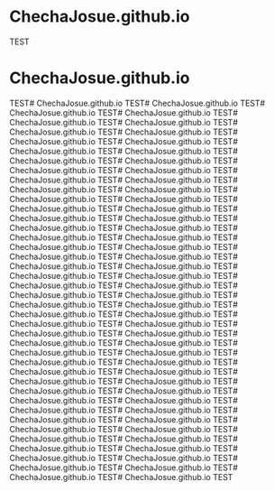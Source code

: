 # ChechaJosue.github.io
TEST

# ChechaJosue.github.io
TEST# ChechaJosue.github.io
TEST# ChechaJosue.github.io
TEST# ChechaJosue.github.io
TEST# ChechaJosue.github.io
TEST# ChechaJosue.github.io
TEST# ChechaJosue.github.io
TEST# ChechaJosue.github.io
TEST# ChechaJosue.github.io
TEST# ChechaJosue.github.io
TEST# ChechaJosue.github.io
TEST# ChechaJosue.github.io
TEST# ChechaJosue.github.io
TEST# ChechaJosue.github.io
TEST# ChechaJosue.github.io
TEST# ChechaJosue.github.io
TEST# ChechaJosue.github.io
TEST# ChechaJosue.github.io
TEST# ChechaJosue.github.io
TEST# ChechaJosue.github.io
TEST# ChechaJosue.github.io
TEST# ChechaJosue.github.io
TEST# ChechaJosue.github.io
TEST# ChechaJosue.github.io
TEST# ChechaJosue.github.io
TEST# ChechaJosue.github.io
TEST# ChechaJosue.github.io
TEST# ChechaJosue.github.io
TEST# ChechaJosue.github.io
TEST# ChechaJosue.github.io
TEST# ChechaJosue.github.io
TEST# ChechaJosue.github.io
TEST# ChechaJosue.github.io
TEST# ChechaJosue.github.io
TEST# ChechaJosue.github.io
TEST# ChechaJosue.github.io
TEST# ChechaJosue.github.io
TEST# ChechaJosue.github.io
TEST# ChechaJosue.github.io
TEST# ChechaJosue.github.io
TEST# ChechaJosue.github.io
TEST# ChechaJosue.github.io
TEST# ChechaJosue.github.io
TEST# ChechaJosue.github.io
TEST# ChechaJosue.github.io
TEST# ChechaJosue.github.io
TEST# ChechaJosue.github.io
TEST# ChechaJosue.github.io
TEST# ChechaJosue.github.io
TEST# ChechaJosue.github.io
TEST# ChechaJosue.github.io
TEST# ChechaJosue.github.io
TEST# ChechaJosue.github.io
TEST# ChechaJosue.github.io
TEST# ChechaJosue.github.io
TEST# ChechaJosue.github.io
TEST# ChechaJosue.github.io
TEST# ChechaJosue.github.io
TEST# ChechaJosue.github.io
TEST# ChechaJosue.github.io
TEST# ChechaJosue.github.io
TEST# ChechaJosue.github.io
TEST# ChechaJosue.github.io
TEST# ChechaJosue.github.io
TEST# ChechaJosue.github.io
TEST# ChechaJosue.github.io
TEST# ChechaJosue.github.io
TEST# ChechaJosue.github.io
TEST# ChechaJosue.github.io
TEST# ChechaJosue.github.io
TEST# ChechaJosue.github.io
TEST# ChechaJosue.github.io
TEST# ChechaJosue.github.io
TEST# ChechaJosue.github.io
TEST# ChechaJosue.github.io
TEST# ChechaJosue.github.io
TEST# ChechaJosue.github.io
TEST# ChechaJosue.github.io
TEST# ChechaJosue.github.io
TEST# ChechaJosue.github.io
TEST# ChechaJosue.github.io
TEST
